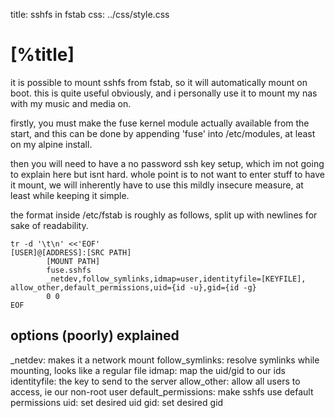 title: sshfs in fstab
css:   ../css/style.css

[%title]
========

it is possible to mount sshfs from fstab, so it will automatically mount
on boot. this is quite useful obviously, and i personally use it to mount
my nas with my music and media on.

firstly, you must make the fuse kernel module actually available from the
start, and this can be done by appending 'fuse' into /etc/modules, at
least on my alpine install.

then you will need to have a no password ssh key setup, which im not
going to explain here but isnt hard. whole point is to not want to enter
stuff to have it mount, we will inherently have to use this mildly
insecure measure, at least while keeping it simple.

the format inside /etc/fstab is roughly as follows, split up with
newlines for sake of readability.


```
tr -d '\t\n' <<'EOF'
[USER]@[ADDRESS]:[SRC PATH]
        [MOUNT PATH]
        fuse.sshfs
        _netdev,follow_symlinks,idmap=user,identityfile=[KEYFILE],
allow_other,default_permissions,uid={id -u},gid={id -g}
        0 0
EOF
```

## options (poorly) explained

_netdev: makes it a network mount
follow_symlinks: resolve symlinks while mounting, looks like a regular file
idmap: map the uid/gid to our ids
identityfile: the key to send to the server
allow_other: allow all users to access, ie our non-root user
default_permissions: make sshfs use default permissions
uid: set desired uid
gid: set desired gid
